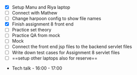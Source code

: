 - [x] Setup Manu and Riya laptop
- [ ] Connect with Mathew
- [ ] Change harpoon config to show file names
- [x] Finish assignment 8 front end
- [ ] Practice set theory
- [ ] Practice QA from mock
- [ ] Mock
- [ ] Connect the front end jsp files to the backend servlet files
- [ ] Write down test cases for Assignment 8 servlet files
- [ ] ==setup other laptops also for reserve==
- Tech talk - 16:00 - 17:00
